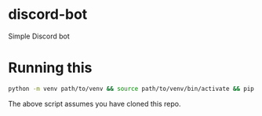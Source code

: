 # discord-bot
Simple Discord bot
# Running this
```sh
python -m venv path/to/venv && source path/to/venv/bin/activate && pip install discord.py requests && python ./discord-bot/main.py
```
The above script assumes you have cloned this repo.
